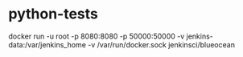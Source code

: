 # python-tests
docker run -u root -p 8080:8080 -p 50000:50000 -v jenkins-data:/var/jenkins_home -v /var/run/docker.sock jenkinsci/blueocean
